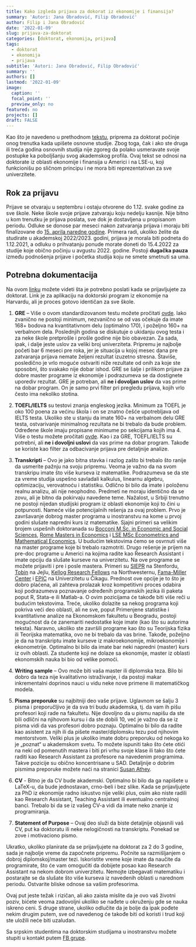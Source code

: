 ```yaml
---
title: Kako izgleda prijava za dokorat iz ekonomije i finansija?
summary: 'Autori: Jana Obradović, Filip Obradović'
author: Filip i Jana Obradović
date: '2022-01-09'
slug: prijava-za-doktorat
categories: [doktorat, ekonomija, prijava]
tags:
  - doktorat
  - ekonomija
  - prijava
subtitle: 'Autori: Jana Obradović, Filip Obradović'
summary: ''
authors: []
lastmod: '2022-01-09' 
image:
  caption: ''
  focal_point: ''
  preview_only: no
featured: no
projects: []
draft: FALSE
---
```


Kao što je navedeno u prethodnom [tekstu](https://filipobradovic.com/post/ko-su-ekonomisti/), priprema za doktorat počinje onog trenutka kada upišete osnovne studije. Zbog toga, čak i ako ste druga ili treća godina osnovnih studija nije zgoreg da polako usmeravate svoje postupke ka poboljšanju svog akademskog profila. Ovaj tekst se odnosi na doktorate iz oblasti ekonomije i finansija u Americi i na LSE-u, koji funkcionišu po sličnom principu i ne mora biti reprezentativan za sve univerzitete. 

## Rok za prijavu

Prijave se otvaraju u septembru i ostaju otvorene do 1.12. svake godine za sve škole. Neke škole svoje prijave zatvaraju koju nedelju kasnije. Nije bitno u kom trenutku je prijava poslata, sve dok je dostavljena u propisanom periodu. Odluke se donose par meseci nakon zatvaranja prijava i moraju biti finalizovane do [15. aprila naredne godine](https://cgsnet.org/april-15-resolution). Primera radi, ukoliko želite da studirate u akademskoj 2022/2023. godini, prijava je morala biti podneta do 1.12.2021, a odluku o prihvatanju ponude morate doneti do 15.4.2022 za studije koje obično počinju u avgustu 2022. godine. Postoji **dugačka pauza** između podnošenja prijave i početka studija koju ne smete smetnuti sa uma.

## Potrebna dokumentacija

Na ovom [linku](https://economics.harvard.edu/admissions) možete videti šta je potrebno poslati kada se prijavljujete za doktorat. Link je za aplikaciju na doktorski program iz ekonomije na Harvardu, ali je proces gotovo identičan za sve škole. 

1)	**GRE** – Više o ovom standardizovanom testu možete pročitati [ovde](https://www.skolejezikanovisad.com/sve-sto-treba-da-znate-o-gre-ispitu/). Iako zvanično ne postoji minimum, nezvanično se od vas očekuje da imate 168+ bodova na kvantitativnom delu (optimalno 170), i poželjno 160+ na verbalnom dela. Poslednjih godina se diskutuje o ukidanju ovog testa i za neke škole pretprošle i prošle godine nije bio obavezan. Za sada, ipak, i dalje jeste uslov za veliki broj univerziteta.
Pripremu je najbolje početi bar 6 meseci pre roka, jer je situacija u kojoj mesec dana pre zatvaranja prijava nemate željeni rezultat izuzetno stresna. Štaviše, posledično je vrlo moguće ostvariti niže rezultate od onih za koje ste sposobni, što svakako nije dobar ishod. GRE se šalje i prilikom prijave za dobre master programe iz ekonomije i podrazumeva se da dostignete uporediv rezultat. GRE je potreban, ali **ne i dovoljan uslov** da vas prime na dobar program. On je samo prvi filter pri pregledu prijava, kojih vrlo često ima nekoliko stotina.

2)	**TOEFL/IELTS** su testovi znanja engleskog jezika. Minimum za TOEFL je oko 100 poena za većinu škola i on se znatno češće upotrebljava od IELTS testa. Ukoliko ste u stanju da imate 160+ na verbalnom delu GRE testa, ostvarivanje minimalnog rezultata ne bi trebalo da bude problem. Određene škole imaju propisane minimume po sekcijama kojih ima 4. Više o testu možete pročitati [ovde](https://www.stranijezici.com/da-li-znate-sta-je-to-toefl/). Kao i za GRE, TOEFL/IELTS su potrebni, ali **ne i dovoljni uslovi** da vas prime na dobar program. Takođe se koriste kao filter za odbacivanje prijava pre detaljnije analize.

3)	**Transkripti** – Ovo je jako bitna stavka i razlog zašto bi trebalo što ranije da usmerite pažnju na svoju pripremu. Veoma je važno da na svom transkripu imate što više kurseva iz matematike. Podrazumeva se da ste za vreme studija uspešno savladali kalkulus, linearnu algebru, optimizaciju, verovatnoću i statistiku. Odlično bi bilo da imate i položenu realnu analizu, ali nije neophodno. Predmeti ne moraju identično da se zovu, ali je bitno da pokirvaju navedene teme. Nažalost, u Srbiji trenutno ne postoji nijedan studijski program iz oblasti ekonomije koji to čini u potpunosti.
Nameće više potencijalnih rešenja za ovaj problem. Prvo je završavanje dobrog master programa u inostranstvu na kome u prvoj godini slušate napredni kurs iz matematike. Sjajni primeri sa velikim brojem uspešnih doktoranada su [Bocconi M.Sc. in Economic and Social Sciences](https://www.unibocconi.eu/wps/wcm/connect/Bocconi/SitoPubblico_EN/Navigation+Tree/Home/programs/master+of+science/Economic+and+Social+Sciences/), [Rome Masters in Economics](http://www.romemaster.it/overview/results/) i [LSE 
MSc Econometrics and Mathematical Economics](https://www.lse.ac.uk/study-at-lse/Graduate/degree-programmes-2022/MSc-Econometrics-and-Mathematical-Economics). U budućim tekstovima ćemo se osvrnuti više na master programe koje bi trebalo razmotriti.  Drugo rešenje je prijem na pre-doc programe u Americi na kojima radite kao Research Assistant i imate opciju da slušate kurseve na univerzitetu. Na ove programe se možete prijaviti i pre i posle mastera. Primeri su [SIEPR](https://siepr.stanford.edu/programs/undergraduate-students/undergraduate-research-assistant-openings) na Stenfordu, [Tobin](https://economics.yale.edu/undergraduate/tobin-ra) na Jejlu, [Kellog Research Fellows](https://www.kellogg.northwestern.edu/research-support/research-fellows.aspx) na Northwesternu, [Fama-Miller Center](https://research.chicagobooth.edu/famamiller/research/research-professionals) i [EPIC](https://epic.uchicago.edu/about/jobs-fellowships/) na Univerzitetu u Čikagu. Prednost ove opcije je to što je dobro plaćena, ali zahteva prolazak kroz kompetitivni proces odabira koji podrazumeva poznavanje određenih programskih jezika ili paketa poput R, Stata-e ili Matlab-a. O ovim pozicijama će takođe biti više reči u budućim tekstovima. Treće, ukoliko dolazite sa nekog programa koji pokriva veći deo oblasti, ali ne sve, poput Primenjene statistike i kvantitativne analize na Ekonomskom fakultetu u Beogradu, postoji mogućnost da će zanemariti nedostatke koje imate (kao što su autorima teksta). Naravno, ukoliko ste završili programe kao što su Teorijska fizika ili Teorijska matematika, ovo ne bi trebalo da vas brine.
Takođe, poželjno je da na transkriptu imate kurseve iz makroekonomije, mikroekonomije i ekonometrije. Optimalno bi bilo da imate bar neki napredni (master) kurs iz ovih oblasti. Za studente koji ne dolaze sa ekonomije, master iz oblasti ekonomskih nauka bi bio od velike pomoći.

4)	**Writing sample** – Ovo može biti vaša master ili diplomska teza. Bilo bi dobro da teza nije kvalitativno istraživanje, i da postoji makar inkrementalni doprinos nauci u vidu neke nove primene ili matematičkog modela.

5)	**Pisma preporuke** su najbitniji deo vaše prijave. Uglavnom se šalju 3 pisma i preporučljivo je da sva tri budu akademska, tj. da vam ih pišu profesori koji rade na fakultetu. Nije dovoljno da u pismu napišu da ste bili odlični na njihovom kursu i da ste dobili 10, već je važno da se iz pisma vidi da vas profesori dobro poznaju. Optimalno bi bilo da radite kao asistent za njih ili da pišete master/diplomsku tezu pod njihovim mentorstvom. Veliki plus je ukoliko imate dobru preporuku od nekoga ko je „poznat“ u akademskom svetu. To možete ispuniti tako što ćete otići na neki od pomenutih mastera i biti pri vrhu svoje klase ili tako što ćete raditi kao Research Assistant za profesore na navedenim programima. Takve pozicije su obično koncentrisane u SAD. Detaljnije o dobrim pismima preporuke možete naći na stranici [Susan Athey](https://athey.people.stanford.edu/professional-advice).
6)	**CV** - Bitno je da CV bude akademski. Optimalno bi bilo da ga napišete u LaTeX-u, da bude jednostavan, crno-beli i bez slike. Kada se prijavljujete za PhD iz ekonomije radno iskustvo nije veliki plus, osim ako niste radili kao Research Assistant, Teaching Assistant ili eventualno centralnoj banci. Trebalo bi da se iz vašeg CV-a vidi da imate neko znanje iz programiranja.
7)	**Statement of Purpose** – Ovaj deo služi da biste detaljnije objasnili vaš CV, put ka doktoratu ili neke nelogičnosti na transkriptu. Ponekad se zove i motivaciono pismo.

Ukratko, ukoliko planirate da se prijavljujete na doktorat za 2 do 3 godine, sada je najbolje vreme da započnete pripremu. Počnite sa razmišljanjem o dobroj diplomskoj/master tezi. Iskoristite vreme koje imate da naučite da programirate, što će vam omogućiti da dobijete posao kao Research Assistant na nekom dobrom univerzitetu. Nemojte izbegavati matematiku i postarajte se da slušate što više kurseva iz navedenih oblasti u narednom periodu. Ostvarite bliske odnose sa vašim profesorima. 

Ovaj put jeste težak i rizičan, ali ako zaista mislite da je ovo vaš životni poziv, bićete veoma zadovoljni ukoliko se nađete u okruženju gde se nauka iskreno ceni. S druge strane, ukoliko odlučite da je bolje da ipak pođete nekim drugim putem, sve od navedenog će takođe biti od koristi i trud koji ste uložili neće biti uzaludan.

Sa srpskim studentima na doktorskim studijama u inostranstvu možete stupiti u kontakt putem [FB grupe](https://www.facebook.com/groups/serbianeconbusiness).


